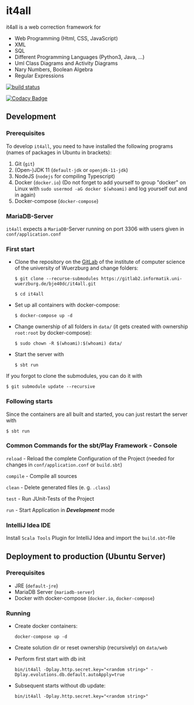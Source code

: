 # it4all

it4all is a web correction framework for

- Web Programming (Html, CSS, JavaScript)
- XML
- SQL
- Different Programming Languages (Python3, Java, ...)
- Uml Class Diagrams and Activity Diagrams
- Nary Numbers, Boolean Algebra
- Regular Expressions

[![build status](https://gitlab2.informatik.uni-wuerzburg.de/bje40dc/it4all/badges/master/build.svg)](https://gitlab2.informatik.uni-wuerzburg.de/bje40dc/it4all/commits/master)

[![Codacy Badge](https://api.codacy.com/project/badge/Grade/2941021ee993484db0cab405aa03b209)](https://www.codacy.com/app/it4all/it4all?utm_source=gitlab2.informatik.uni-wuerzburg.de&amp;utm_medium=referral&amp;utm_content=bje40dc/it4all&amp;utm_campaign=Badge_Grade)

## Development

### Prerequisites
To develop `it4all`, you need to have installed the following programs (names of packages in Ubuntu in brackets):

1. Git (`git`)
2. (Open-)JDK 11 (`default-jdk` or `openjdk-11-jdk`)
3. NodeJS (`nodejs` for compiling Typescript)
4. Docker (`docker.io`) (Do not forget to add yourself to group "docker" on Linux with
   `sudo usermod -aG docker $(whoami)` and log yourself out and in again)
5. Docker-compose (`docker-compose`)

### MariaDB-Server

`it4all` expects a `MariaDB`-Server running on port 3306 with users given in `conf/application.conf`

### First start

* Clone the repository on the [GitLab](https://gitlab2.informatik.uni-wuerzburg.de/bje40dc/it4all.git) of the institute of computer science of the university of Wuerzburg and change folders:

  `$ git clone --recurse-submodules https://gitlab2.informatik.uni-wuerzburg.de/bje40dc/it4all.git`

  `$ cd it4all`

* Set up all containers with docker-compose:

  `$ docker-compose up -d`

* Change ownership of all folders in `data/` (it gets created with ownership `root:root` by docker-compose):

  `$ sudo chown -R $(whoami):$(whoami) data/`

* Start the server with

  `$ sbt run`

If you forgot to clone the submodules, you can do it with

`$ git submodule update --recursive`

### Following starts

Since the containers are all built and started, you can just restart the server with

`$ sbt run`

### Common Commands for the sbt/Play Framework - Console

`reload` - Reload the complete Configuration of the Project (needed for changes in `conf/application.conf` or `build.sbt`)

`compile` - Compile all sources

`clean` - Delete generated files (e. g. `.class`)

`test` - Run JUnit-Tests of the Project

`run` - Start Application in **_Development_** mode

### IntelliJ Idea IDE

Install `Scala Tools` Plugin for IntelliJ Idea and import the `build.sbt`-file

## Deployment to production (Ubuntu Server)

### Prerequisites

* JRE (`default-jre`)
* MariaDB Server (`mariadb-server`)
* Docker with docker-compose (`docker.io`, `docker-compose`)

### Running

* Create docker containers:

  `docker-compose up -d`
  
* Create solution dir or reset ownership (recursively) on `data/web`

* Perform first start with db init
  
  `bin/it4all -Dplay.http.secret.key="<random string>" -Dplay.evolutions.db.default.autoApply=true`
  
* Subsequent starts without db update:

  `bin/it4all -Dplay.http.secret.key="<random string>"`

